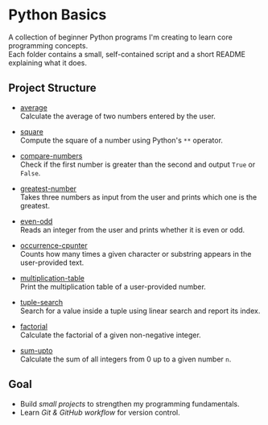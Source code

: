 # Python Basics

A collection of beginner Python programs I'm creating to learn core programming concepts.  
Each folder contains a small, self-contained script and a short README explaining what it does.

## Project Structure

- [average](./average)  
  Calculate the average of two numbers entered by the user.

- [square](./square)  
  Compute the square of a number using Python's `**` operator.

- [compare-numbers](./compare-numbers)  
  Check if the first number is greater than the second and output `True` or `False`.

- [greatest-number](./greatest-number)  
  Takes three numbers as input from the user and prints which one is the greatest.

- [even-odd](./even-odd)  
  Reads an integer from the user and prints whether it is even or odd.

- [occurrence-cpunter](./occurrence-counter)  
  Counts how many times a given character or substring appears in the user-provided text.

- [multiplication-table](./multiplication-table)  
  Print the multiplication table of a user-provided number.

- [tuple-search](./tuple-search)  
  Search for a value inside a tuple using linear search and report its index.

- [factorial](./factorial)  
  Calculate the factorial of a given non-negative integer.

- [sum-upto](./sum-upto)  
  Calculate the sum of all integers from 0 up to a given number `n`.



## Goal

- Build *small projects* to strengthen my programming fundamentals.
- Learn *Git & GitHub workflow* for version control.



